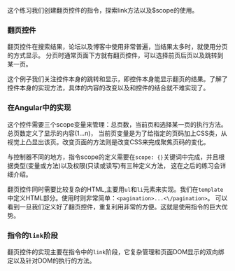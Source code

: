 这个练习我们创建翻页控件的指令，探索link方法以及$scope的使用。

### 翻页控件

翻页控件在搜索结果，论坛以及博客中使用非常普遍，当结果太多时，就使用分页的方式显示。
分页时通常页面下方就有翻页控件，可以选择前页后页以及跳转到某一页。

这个例子我们关注控件本身的跳转和显示，即控件本身能显示翻页的结果。了解了控件本身的实现方法，具体的内容的改变以及和控件的结合就不难实现了。

### 在Angular中的实现

这个控件需要三个scope变量来管理：总页数，当前页和选择某一页的执行方法。总页数定义了显示的内容(1...n)，
当前页变量是为了给指定的页码加上CSS类，从视觉上凸显出该页。改变页面的方法则是改变CSS来完成聚焦页码的变化。

与控制器不同的地方，指令scope的定义需要在`scope: {}`关键词中完成，并且根据类型(变量或方法)以及权限(只读或读写)有三种定义方法，
这在之后的练习会详细介绍。

翻页控件同时需要比较复杂的HTML,主要用`ul`和`li`元素来实现。我们在`template`中定义HTML部分。使用时则非常简单：`<pagination>...<\/pagination>`。
可以看到一旦我们定义好了翻页控件，重复利用非常的方便。这就是使用指令的巨大优势。

### 指令的`link`阶段

翻页控件的实现主要在指令中的`link`阶段，它复杂管理和页面DOM显示的双向绑定以及针对DOM的执行的方法。